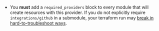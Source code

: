 - You **must** add a `required_providers` block to every module that will create resources with this provider. If you do not explicitly require `integrations/github` in a submodule, your terraform run may [break in hard-to-troubleshoot ways](https://github.com/integrations/terraform-provider-github/issues/876#issuecomment-1303790559).